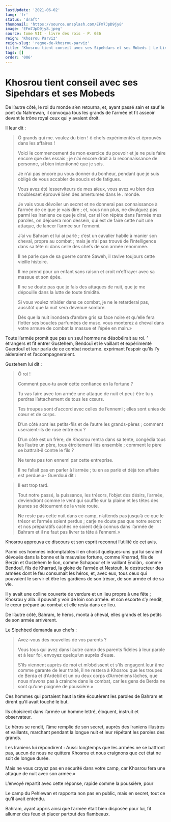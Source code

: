 ```yaml
---
lastUpdate: '2021-06-02'
lang: 'fr'
status: 'draft'
thumbnail: 'https://source.unsplash.com/EFm7JpD9jy8'
image: 'EFm7JpD9jy8.jpeg'
source: tome VII - livre des rois - P. 036
reign: 'Khosrou Parviz'
reign-slug: 'regne-de-khosrou-parviz'
title: 'Khosrou tient conseil avec ses Sipehdars et ses Mobeds | Le Livre des Rois | Shâhnâmeh'
tags: []
order: '006'
---
```


<!-- LTeX: language=fr -->

# Khosrou tient conseil avec ses Sipehdars et ses Mobeds

De l’autre côté, le roi du monde s’en retourna, et, ayant passé sain et sauf le pont du Nahrewan, il convoqua tous les grands de l’armée et fit asseoir devant le trône royal ceux qui y avaient droit.

Il leur dit :

> Ô grands qui me. voulez du bien ! ô chefs expérimentés et éprouvés dans les affaires !
>
> Voici le commencement de mon exercice du pouvoir et je ne puis faire encore que des essais ; je n’ai encore droit à la reconnaissance de personne, si bien intentionné que je sois.
>
> Je n’ai pas encore pu vous donner du bonheur, pendant que je suis obligé de vous accabler de soucis et de fatigues.
>
> Vous avez été lesserviteurs de mes aïeux, vous avez vu bien des troublesaet éprouvé bien des amertumes dans le . monde.
>
> Je vais vous dévoiler un secret et ne donnerai pas connaissance à l’armée de ce que je vais dire ; et, vous non plus, ne divulguez pas parmi les Iraniens ce que je dirai, car si l’on répète dans l’armée mes paroles, on déjouera mon dessein, qui est de faire cette nuit une attaque, de lancer l’armée sur l’ennemi.
>
> J’ai vu Bahram et lui ai parlé ; c’est un cavalier habile à manier son cheval, propre au combat ; mais je n’ai pas trouvé de l’intelligence dans sa tête ni dans celle des chefs de son armée renommée.
>
> Il ne parle que de sa guerre contre Saweh, il ravive toujours cette vieille histoire.
>
> Il me prend pour un enfant sans raison et croit m’effrayer avec sa massue et son épée.
>
> Il ne se doute pas que je fais des attaques de nuit, que je me dépouille dans la lutte de toute timidité.
>
> Si vous voulez m’aider dans ce combat, je ne le retarderai pas, aussitôt que la nuit sera devenue sombre.
>
> Dès que la nuit inondera d’ambre gris sa face noire et qu’elle fera flotter ses boucles parfumées de musc. vous monterez à cheval dans votre armure de combat la massue et l’épée en main.»

Toute l’armée promit que pas un seul homme ne désobéirait au roi. ’
étrangers et fit entrer Gustehem, Bendouï et le vaillant et expérimenté Guerdouî et leur parla de ce combat nocturne. exprimant l’espoir qu’ils l’y aideraient et l’accompagneraient.

Gustehem lui dit :

> Ô roi !
>
> Comment peux-tu avoir cette confiance en la fortune ?
>
> Tu vas faire avec ton armée une attaque de nuit et peut-être tu y perdras l’attachement de tous les cœurs.
>
> Tes troupes sont d’accord avec celles de l’ennemi ; elles sont unies de cœur et de corps.
>
> D’un côté sont les petits-fils et de l’autre les grands-pères ; comment useraient-ils de ruse entre eux ?
>
> D’un côté est un frère, de Khosrou rentra dans sa tente, congédia tous les l’autre un père, tous étroitement liés ensemble ; comment le père se battrait-il contre le fils ?
>
> Ne tente pas ton ennemi par cette entreprise.
>
> Il ne fallait pas en parler à l’armée ; tu en as parlé et déjà ton affaire est perdue.»-
Guerdouï dit :

> Il est trop tard.
>
> Tout notre passé, la puissance, les trésors, l’objet des désirs, l’armée, deviendront comme le vent qui souffle sur la plaine et les têtes des jeunes se détournent de la vraie route.
>
> Ne reste pas cette nuit dans ce camp, n’attends pas jusqu’à ce que le trésor et l’armée soient perdus ; carje ne doute pas que notre secret et nos préparatifs cachés ne soient déjà connus dans l’armée de Bahram et il ne faut pas livrer ta tête à l’ennemi.»

Khosrou approuva ce discours et son esprit reconnut l’utilité de cet avis.

Parmi ces hommes indomptables il en choisit quelques-uns qui lui seraient dévoués dans la bonne et la mauvaise fortune, comme Kharrad, fils de Berzin et Gustehem le lion, comme Schapour et le vaillant Endiân,. comme Bendouï, fils de Kharrad, la gloire de l’armée et Nestouh, le destructeur des armées dont le feu consumait les héros, et, avec eux, tous ceux qui pouvaient le servir et être les gardiens de son trésor, de son armée et de sa vie.

Il y avait une colline couverte de verdure et un lieu propre à une fête ; Khosrou y alla. il pouvait y voir de loin son armée. et son escorte s’y rendit, le cœur préparé au combat et elle resta dans ce lieu.

De l’autre côté, Bahram, le héros, monta à cheval, elles grands et les petits de son armée arrivèrent.

Le Sipehbed demanda aux chefs :

> Avez-vous des nouvelles de vos parents ?
>
> Vous tous qui avez dans l’autre camp des parents fidèles à leur parole et à leur foi, envoyez quelqu’un auprès d’euæ.
>
> S’ils viennent auprès de moi et m’obéissent et s’ils engagent leur âme comme garante de leur traité, il ne restera à Khosrou que les troupes de Berda et d’Ardebil et un ou deux corps d’Arméniens lâches, que nous n’avons pas à craindre dans le combat, car les gens de Berda ne sont qu’une poignée de poussière.»

Ces hommes qui portaient haut la tête écoutèrent les paroles de Bahram et dirent qu’il avait touché le but.

Ils choisirent dans l’armée un homme lettré, éloquent, instruit et observateur.

Le héros se rendit, l’âme remplie de son secret, auprès des Iraniens illustres et vaillants, marchant pendant la longue nuit et leur répétant les paroles des grands.

Les Iraniens lui répondirent : Aussi longtemps que les armées ne se battront pas, aucun de nous ne quittera Khosrou et nous craignons que cet état ne soit de longue durée.

Mais ne vous croyez pas en sécurité dans votre camp, car Khosrou fera une attaque de nuit avec son armée.»

L’envoyé repartit avec cette réponse, rapide comme la poussière, pour

Le camp du Pehlewan et rapporta non pas en public, mais en secret, tout ce qu’il avait entendu.

Bahram, ayant appris ainsi que l’armée était bien disposée pour lui, fit allumer des feux et placer partout des flambeaux.
